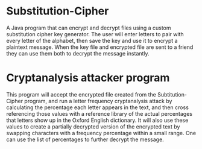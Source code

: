 # Substitution-Cipher
A Java program that can encrypt and decrypt files using a custom substitution cipher key generator.
The user will enter letters to pair with every letter of the alphabet, then save the key and use it to encrypt a plaintext message. When the key file and encrypted file are sent to a friend they can use them both to decrypt the message instantly.
# Cryptanalysis attacker program
This program will accept the encrypted file created from the Subtitution-Cipher program, and run a letter frequency cryptanalysis attack by calculating the percentage each letter appears in the text, and then cross referencing those values with a reference library of the actual percentages that letters show up in the Oxford English dictionary.
It will also use these values to create a partially decrypted version of the encrypted text by swapping characters with a frequency percentage within a small range. One can use the list of percentages to further decrypt the message.
